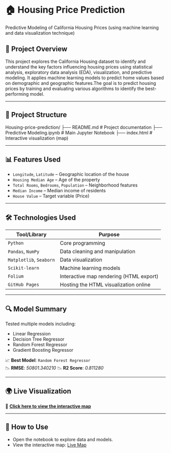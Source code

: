 # 🏠 Housing Price Prediction

Predictive Modeling of California Housing Prices (using machine learning and data visualization technique)

## 📌 Project Overview

This project explores the California Housing dataset to identify and understand the key factors influencing housing prices using statistical analysis, exploratory data analysis (EDA), visualization, and predictive modeling. It applies machine learning models to predict home values based on demographic and geographic features.The goal is to predict housing prices by training and evaluating various algorithms to identify the best-performing model.

---

## 📁 Project Structure

Housing-price-prediction/
├── README.md                  # Project documentation
├── Predictive Modeling.ipynb  # Main Jupyter Notebook
├── index.html                 # Interactive visualization (map)

---

## 📊 Features Used

- `Longitude`, `Latitude` – Geographic location of the house
- `Housing Median Age` – Age of the property
- `Total Rooms`, `Bedrooms`, `Population` – Neighborhood features
- `Median Income` – Median income of residents
- `House Value` – Target variable (Price)

---

## 🛠️ Technologies Used

| Tool/Library | Purpose |
|-------------|---------|
| `Python`         | Core programming |
| `Pandas`, `NumPy` | Data cleaning and manipulation |
| `Matplotlib`, `Seaborn` | Data visualization |
| `Scikit-learn`   | Machine learning models |
| `Folium`         | Interactive map rendering (HTML export) |
| `GitHub Pages`   | Hosting the HTML visualization online |

---

## 🔍 Model Summary

Tested multiple models including:

- Linear Regression
- Decision Tree Regressor
- Random Forest Regressor
- Gradient Boosting Regressor

📈 **Best Model**: `Random Forest Regressor`  
📉 **RMSE**: *50801.340210*
📉 **R2 Score**: *0.811280*

---

## 🌍 Live Visualization

🔗 **[Click here to view the interactive map](https://vidya283.github.io/Housing-price-prediction/)**

---

## 🚀 How to Use

- Open the notebook to explore data and models.
- View the interactive map: [Live Map](https://vidya283.github.io/Housing-price-prediction/)
